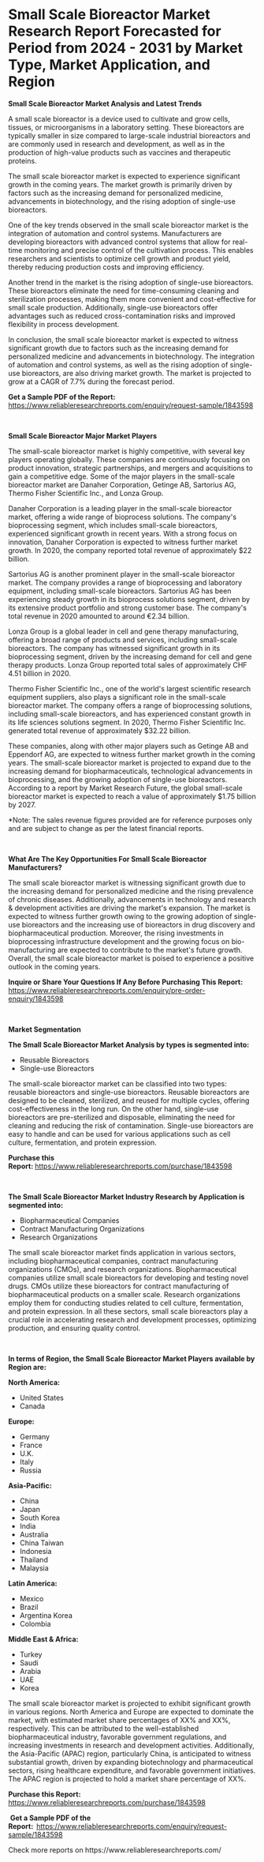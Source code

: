 <p><h1>Small Scale Bioreactor Market Research Report Forecasted for Period from 2024 -  2031 by Market Type, Market Application, and Region</h1></p><p><strong>Small Scale Bioreactor Market Analysis and Latest Trends</strong></p>
<p><p>A small scale bioreactor is a device used to cultivate and grow cells, tissues, or microorganisms in a laboratory setting. These bioreactors are typically smaller in size compared to large-scale industrial bioreactors and are commonly used in research and development, as well as in the production of high-value products such as vaccines and therapeutic proteins.</p><p>The small scale bioreactor market is expected to experience significant growth in the coming years. The market growth is primarily driven by factors such as the increasing demand for personalized medicine, advancements in biotechnology, and the rising adoption of single-use bioreactors.</p><p>One of the key trends observed in the small scale bioreactor market is the integration of automation and control systems. Manufacturers are developing bioreactors with advanced control systems that allow for real-time monitoring and precise control of the cultivation process. This enables researchers and scientists to optimize cell growth and product yield, thereby reducing production costs and improving efficiency.</p><p>Another trend in the market is the rising adoption of single-use bioreactors. These bioreactors eliminate the need for time-consuming cleaning and sterilization processes, making them more convenient and cost-effective for small scale production. Additionally, single-use bioreactors offer advantages such as reduced cross-contamination risks and improved flexibility in process development.</p><p>In conclusion, the small scale bioreactor market is expected to witness significant growth due to factors such as the increasing demand for personalized medicine and advancements in biotechnology. The integration of automation and control systems, as well as the rising adoption of single-use bioreactors, are also driving market growth. The market is projected to grow at a CAGR of 7.7% during the forecast period.</p></p>
<p><strong>Get a Sample PDF of the Report:&nbsp;</strong> <a href="https://www.reliableresearchreports.com/enquiry/request-sample/1843598">https://www.reliableresearchreports.com/enquiry/request-sample/1843598</a></p>
<p>&nbsp;</p>
<p><strong>Small Scale Bioreactor Major Market Players</strong></p>
<p><p>The small-scale bioreactor market is highly competitive, with several key players operating globally. These companies are continuously focusing on product innovation, strategic partnerships, and mergers and acquisitions to gain a competitive edge. Some of the major players in the small-scale bioreactor market are Danaher Corporation, Getinge AB, Sartorius AG, Thermo Fisher Scientific Inc., and Lonza Group.</p><p>Danaher Corporation is a leading player in the small-scale bioreactor market, offering a wide range of bioprocess solutions. The company's bioprocessing segment, which includes small-scale bioreactors, experienced significant growth in recent years. With a strong focus on innovation, Danaher Corporation is expected to witness further market growth. In 2020, the company reported total revenue of approximately $22 billion.</p><p>Sartorius AG is another prominent player in the small-scale bioreactor market. The company provides a range of bioprocessing and laboratory equipment, including small-scale bioreactors. Sartorius AG has been experiencing steady growth in its bioprocess solutions segment, driven by its extensive product portfolio and strong customer base. The company's total revenue in 2020 amounted to around €2.34 billion.</p><p>Lonza Group is a global leader in cell and gene therapy manufacturing, offering a broad range of products and services, including small-scale bioreactors. The company has witnessed significant growth in its bioprocessing segment, driven by the increasing demand for cell and gene therapy products. Lonza Group reported total sales of approximately CHF 4.51 billion in 2020.</p><p>Thermo Fisher Scientific Inc., one of the world's largest scientific research equipment suppliers, also plays a significant role in the small-scale bioreactor market. The company offers a range of bioprocessing solutions, including small-scale bioreactors, and has experienced constant growth in its life sciences solutions segment. In 2020, Thermo Fisher Scientific Inc. generated total revenue of approximately $32.22 billion.</p><p>These companies, along with other major players such as Getinge AB and Eppendorf AG, are expected to witness further market growth in the coming years. The small-scale bioreactor market is projected to expand due to the increasing demand for biopharmaceuticals, technological advancements in bioprocessing, and the growing adoption of single-use bioreactors. According to a report by Market Research Future, the global small-scale bioreactor market is expected to reach a value of approximately $1.75 billion by 2027.</p><p>*Note: The sales revenue figures provided are for reference purposes only and are subject to change as per the latest financial reports.</p></p>
<p>&nbsp;</p>
<p><strong>What Are The Key Opportunities For Small Scale Bioreactor Manufacturers?</strong></p>
<p><p>The small scale bioreactor market is witnessing significant growth due to the increasing demand for personalized medicine and the rising prevalence of chronic diseases. Additionally, advancements in technology and research & development activities are driving the market's expansion. The market is expected to witness further growth owing to the growing adoption of single-use bioreactors and the increasing use of bioreactors in drug discovery and biopharmaceutical production. Moreover, the rising investments in bioprocessing infrastructure development and the growing focus on bio-manufacturing are expected to contribute to the market's future growth. Overall, the small scale bioreactor market is poised to experience a positive outlook in the coming years.</p></p>
<p><strong>Inquire or Share Your Questions If Any Before Purchasing This Report:</strong> <a href="https://www.reliableresearchreports.com/enquiry/pre-order-enquiry/1843598">https://www.reliableresearchreports.com/enquiry/pre-order-enquiry/1843598</a></p>
<p>&nbsp;</p>
<p><strong>Market Segmentation</strong></p>
<p><strong>The Small Scale Bioreactor Market Analysis by types is segmented into:</strong></p>
<p><ul><li>Reusable Bioreactors</li><li>Single-use Bioreactors</li></ul></p>
<p><p>The small-scale bioreactor market can be classified into two types: reusable bioreactors and single-use bioreactors. Reusable bioreactors are designed to be cleaned, sterilized, and reused for multiple cycles, offering cost-effectiveness in the long run. On the other hand, single-use bioreactors are pre-sterilized and disposable, eliminating the need for cleaning and reducing the risk of contamination. Single-use bioreactors are easy to handle and can be used for various applications such as cell culture, fermentation, and protein expression.</p></p>
<p><strong>Purchase this Report:&nbsp;</strong><a href="https://www.reliableresearchreports.com/purchase/1843598">https://www.reliableresearchreports.com/purchase/1843598</a></p>
<p>&nbsp;</p>
<p><strong>The Small Scale Bioreactor Market Industry Research by Application is segmented into:</strong></p>
<p><ul><li>Biopharmaceutical Companies</li><li>Contract Manufacturing Organizations</li><li>Research Organizations</li></ul></p>
<p><p>The small scale bioreactor market finds application in various sectors, including biopharmaceutical companies, contract manufacturing organizations (CMOs), and research organizations. Biopharmaceutical companies utilize small scale bioreactors for developing and testing novel drugs. CMOs utilize these bioreactors for contract manufacturing of biopharmaceutical products on a smaller scale. Research organizations employ them for conducting studies related to cell culture, fermentation, and protein expression. In all these sectors, small scale bioreactors play a crucial role in accelerating research and development processes, optimizing production, and ensuring quality control.</p></p>
<p>&nbsp;</p>
<p><strong>In terms of Region, the Small Scale Bioreactor Market Players available by Region are:</strong></p>
<p>
    <p> <strong> North America: </strong>
        <ul>
            <li>United States</li>
            <li>Canada</li>
        </ul>
        </p> 
    <p> <strong> Europe: </strong>
        <ul>
            <li>Germany</li>
            <li>France</li>
            <li>U.K.</li>
            <li>Italy</li>
            <li>Russia</li>
        </ul>
        </p> 
    <p> <strong> Asia-Pacific: </strong>
        <ul>
            <li>China</li>
            <li>Japan</li>
            <li>South Korea</li>
            <li>India</li>
            <li>Australia</li>
            <li>China Taiwan</li>
            <li>Indonesia</li>
            <li>Thailand</li>
            <li>Malaysia</li>
        </ul>
        </p> 
    <p> <strong> Latin America: </strong>
        <ul>
            <li>Mexico</li>
            <li>Brazil</li>
            <li>Argentina Korea</li>
            <li>Colombia</li>
        </ul>
        </p> 
    <p> <strong> Middle East & Africa: </strong>
        <ul>
            <li>Turkey</li>
            <li>Saudi</li>
            <li>Arabia</li>
            <li>UAE</li>
            <li>Korea</li>
        </ul>
    </p>
    </p>
<p><p>The small scale bioreactor market is projected to exhibit significant growth in various regions. North America and Europe are expected to dominate the market, with estimated market share percentages of XX% and XX%, respectively. This can be attributed to the well-established biopharmaceutical industry, favorable government regulations, and increasing investments in research and development activities. Additionally, the Asia-Pacific (APAC) region, particularly China, is anticipated to witness substantial growth, driven by expanding biotechnology and pharmaceutical sectors, rising healthcare expenditure, and favorable government initiatives. The APAC region is projected to hold a market share percentage of XX%.</p></p>
<p><strong>Purchase this Report: </strong><a href="https://www.reliableresearchreports.com/purchase/1843598">https://www.reliableresearchreports.com/purchase/1843598</a></p>
<p>&nbsp;<strong>Get a Sample PDF of the Report:&nbsp;&nbsp;</strong><a href="https://www.reliableresearchreports.com/enquiry/request-sample/1843598">https://www.reliableresearchreports.com/enquiry/request-sample/1843598</a></p>
<p><strong></strong></p>
<p>Check more reports on https://www.reliableresearchreports.com/</p>
